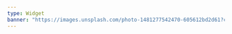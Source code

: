 ```yaml
---
type: Widget
banner: "https://images.unsplash.com/photo-1481277542470-605612bd2d61?crop=entropy&cs=tinysrgb&fit=max&fm=jpg&ixid=M3wzNjAwOTd8MHwxfHNlYXJjaHw2fHxob21lfGVufDB8MHx8fDE3MjkxNzAxNzR8MA&ixlib=rb-4.0.3&q=80&w=1080"
---
```


